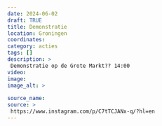 ```yaml
---
date: 2024-06-02
draft: TRUE
title: Demonstratie
location: Groningen
coordinates: 
category: acties
tags: []
description: > 
 Demonstratie op de Grote Markt?? 14:00
video: 
image: 
image_alt: > 
 
source_name: 
source: > 
 https://www.instagram.com/p/C7tTCJANx-q/?hl=en
---
```

